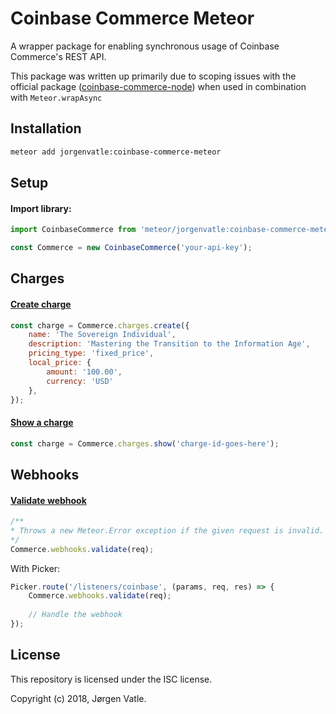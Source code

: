 # Coinbase Commerce Meteor
A wrapper package for enabling synchronous usage of Coinbase Commerce's REST API.

This package was written up primarily due to scoping issues with the official package
([coinbase-commerce-node](https://www.npmjs.com/package/coinbase-commerce-node)) when used in combination with 
`Meteor.wrapAsync` 

## Installation
```bash
meteor add jorgenvatle:coinbase-commerce-meteor
```

## Setup

#### Import library:
```js
import CoinbaseCommerce from 'meteor/jorgenvatle:coinbase-commerce-meteor';

const Commerce = new CoinbaseCommerce('your-api-key');
```

## Charges

#### [Create charge](https://commerce.coinbase.com/docs/api/#create-a-charge)
```js
const charge = Commerce.charges.create({
    name: 'The Sovereign Individual',
    description: 'Mastering the Transition to the Information Age',
    pricing_type: 'fixed_price',
    local_price: {
        amount: '100.00',
        currency: 'USD'
    },
});
```
#### [Show a charge](https://commerce.coinbase.com/docs/api/#show-a-charge)
```js
const charge = Commerce.charges.show('charge-id-goes-here');
```

## Webhooks

#### [Validate webhook](https://commerce.coinbase.com/docs/api/#securing-webhooks)
```js
/**
* Throws a new Meteor.Error exception if the given request is invalid. 
*/
Commerce.webhooks.validate(req);
```

With Picker:
```js
Picker.route('/listeners/coinbase', (params, req, res) => {
    Commerce.webhooks.validate(req);
    
    // Handle the webhook
});
```

## License
This repository is licensed under the ISC license.

Copyright (c) 2018, Jørgen Vatle.